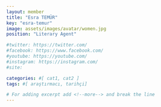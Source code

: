 ```yaml
---
layout: member
title: "Esra TEMÜR"
key: "esra-temur"
image: assets/images/avatar/women.jpg
position: "Literary Agent"

#twitter: https://twitter.com/
#facebook: https://www.facebook.com/
#youtube: https://youtube.com/
#instagram: https://instagram.com/
#site: 

categories: #[ cat1, cat2 ]
tags: #[ araştırmacı, tarihçi]

# For adding excerpt add <!--more--> and break the line
---
```

 
<!--more-->

